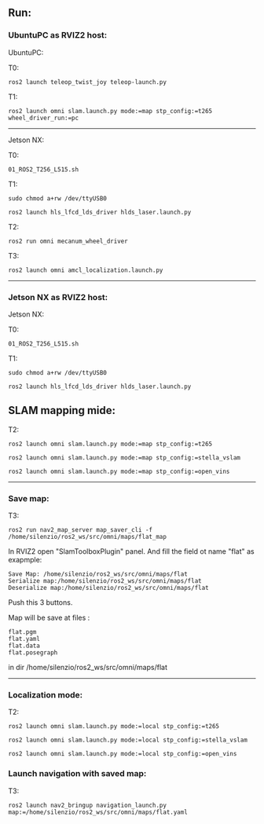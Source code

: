 ## Run:


### UbuntuPC as RVIZ2 host:

UbuntuPC:

T0:
```
ros2 launch teleop_twist_joy teleop-launch.py
```


T1:
```
ros2 launch omni slam.launch.py mode:=map stp_config:=t265 wheel_driver_run:=pc
```

_______

Jetson NX:

T0:
```
01_ROS2_T256_L515.sh
```

T1:
```
sudo chmod a+rw /dev/ttyUSB0
```
```
ros2 launch hls_lfcd_lds_driver hlds_laser.launch.py
```

T2:
```
ros2 run omni mecanum_wheel_driver
```

T3:
```
ros2 launch omni amcl_localization.launch.py
```





_______

### Jetson NX as RVIZ2 host:

Jetson NX:

T0:
```
01_ROS2_T256_L515.sh
```

T1:
```
sudo chmod a+rw /dev/ttyUSB0
```
```
ros2 launch hls_lfcd_lds_driver hlds_laser.launch.py
```

## SLAM mapping mide:

T2:
```
ros2 launch omni slam.launch.py mode:=map stp_config:=t265
```
```
ros2 launch omni slam.launch.py mode:=map stp_config:=stella_vslam
```
```
ros2 launch omni slam.launch.py mode:=map stp_config:=open_vins
```
_______

### Save map:

T3:
```
ros2 run nav2_map_server map_saver_cli -f /home/silenzio/ros2_ws/src/omni/maps/flat_map
```
In RVIZ2 open "SlamToolboxPlugin" panel. 
And fill the field ot name "flat" as exapmple:
```
Save Map: /home/silenzio/ros2_ws/src/omni/maps/flat
Serialize map:/home/silenzio/ros2_ws/src/omni/maps/flat
Deserialize map:/home/silenzio/ros2_ws/src/omni/maps/flat
```
Push this 3 buttons.

Map will be save at files :
```
flat.pgm
flat.yaml
flat.data
flat.posegraph
```
in dir /home/silenzio/ros2_ws/src/omni/maps/flat

_______

### Localization mode:

T2:
```
ros2 launch omni slam.launch.py mode:=local stp_config:=t265
```
```
ros2 launch omni slam.launch.py mode:=local stp_config:=stella_vslam
```
```
ros2 launch omni slam.launch.py mode:=local stp_config:=open_vins
```

### Launch navigation with saved map:

T3:
```
ros2 launch nav2_bringup navigation_launch.py map:=/home/silenzio/ros2_ws/src/omni/maps/flat.yaml
```







